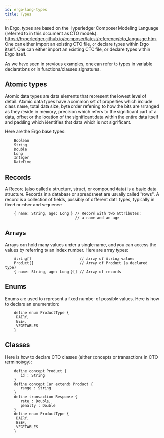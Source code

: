 ```yaml
---
id: ergo-lang-types
title: Types
---
```


In Ergo, types are based on the Hyperledger Composer Modeling Language (referred to in this document as CTO models). https://hyperledger.github.io/composer/latest/reference/cto_language.htm. One can either import an existing CTO file, or declare types within Ergo itself. One can either import an existing CTO file, or declare types within Ergo
itself.

As we have seen in previous examples, one can refer to types in variable
declarations or in functions/clauses signatures.

## Atomic types

Atomic data types are data elements that represent the lowest level of detail. Atomic data types have a common set of properties which include class name, total data size, byte order referring to how the bits are arranged as they reside in memory, precision which refers to the significant part of a data, offset or the location of the significant data within the entire data itself and padding which identifies that data which is not significant.

Here are the Ergo base types:

```
    Boolean
    String
    Double
    Long
    Integer
    DateTime
```

## Records

A Record (also called a structure, struct, or compound data) is a basic data structure. Records in a database or spreadsheet are usually called "rows". A record is a collection of fields, possibly of different data types, typically in fixed number and sequence.

```
    { name: String, age: Long } // Record with two attributes:
                                // a name and an age
```

## Arrays

Arrays can hold many values under a single name, and you can access the values by referring to an index number.
Here are array types:

```
    String[]                      // Array of String values
    Product[]                     // Array of Product (a declared type)
    { name: String, age: Long }[] // Array of records
```

## Enums

Enums are used to represent a fixed number of possible values. Here is how to declare an enumeration:

```
    define enum ProductType {
     DAIRY,
     BEEF,
     VEGETABLES
    }
```

## Classes

Here is how to declare CTO classes (either concepts or transactions in
CTO terminology):

```
    define concept Product {
       id : String
    }
    define concept Car extends Product {
       range : String
    }
    define transaction Response {
       rate : Double,
       penalty : Double
    }
    define enum ProductType {
     DAIRY,
     BEEF,
     VEGETABLES
    }
```


